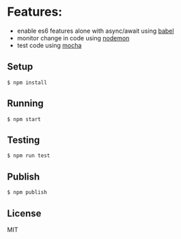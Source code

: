 # Features:

- enable es6 features alone with async/await using [babel](https://github.com/babel/babel)
- monitor change in code using [nodemon](https://github.com/remy/nodemon/)
- test code using [mocha](https://github.com/mochajs/mocha)

## Setup
```
$ npm install
```
## Running

```
$ npm start
```

## Testing

```
$ npm run test
```

## Publish

```
$ npm publish
```

## License

MIT
